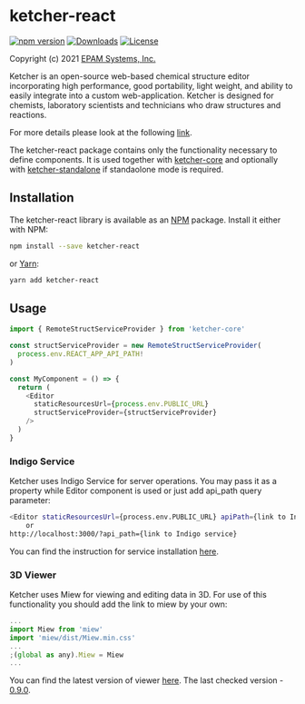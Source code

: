 # ketcher-react

[![npm version](https://img.shields.io/npm/v/ketcher-react)](https://www.npmjs.com/package/ketcher-react)
[![Downloads](https://img.shields.io/npm/dm/ketcher-react)](https://www.npmjs.com/package/ketcher-react)
[![License](https://img.shields.io/badge/License-Apache%202.0-blue.svg)](https://opensource.org/licenses/Apache-2.0)

Copyright (c) 2021 [EPAM Systems, Inc.](https://www.epam.com/)

Ketcher is an open-source web-based chemical structure editor incorporating high performance, good portability, light weight, and ability to easily integrate into a custom web-application. Ketcher is designed for chemists, laboratory scientists and technicians who draw structures and reactions.

For more details please look at the following [link](https://github.com/epam/ketcher/blob/master/README.md).

The ketcher-react package contains only the functionality necessary to define components. It is used together with [ketcher-core](https://www.npmjs.com/package/ketcher-core) and optionally with [ketcher-standalone](https://www.npmjs.com/package/ketcher-standalone) if standaolone mode is required.

## Installation

The ketcher-react library is available as an [NPM](https://www.npmjs.com/) package. Install it either with NPM:

```sh
npm install --save ketcher-react
```

or [Yarn](https://yarnpkg.com/):

```sh
yarn add ketcher-react
```

## Usage

```js
import { RemoteStructServiceProvider } from 'ketcher-core'

const structServiceProvider = new RemoteStructServiceProvider(
  process.env.REACT_APP_API_PATH!
)

const MyComponent = () => {
  return (
    <Editor
      staticResourcesUrl={process.env.PUBLIC_URL}
      structServiceProvider={structServiceProvider}
    />
  )
}
```

### Indigo Service

Ketcher uses Indigo Service for server operations.
You may pass it as a property while Editor component is used or just add api_path query parameter:

```sh
<Editor staticResourcesUrl={process.env.PUBLIC_URL} apiPath={link to Indigo service} />
    or
http://localhost:3000/?api_path={link to Indigo service}
```

You can find the instruction for service installation
[here](http://lifescience.opensource.epam.com/indigo/service/index.html).

### 3D Viewer

Ketcher uses Miew for viewing and editing data in 3D.
For use of this functionality you should add the link to miew by your own:

```js
...
import Miew from 'miew'
import 'miew/dist/Miew.min.css'
...
;(global as any).Miew = Miew
...
```

You can find the latest version of viewer [here](https://github.com/epam/miew).
The last checked version - [0.9.0](https://github.com/epam/miew/releases/tag/v0.9.0).
